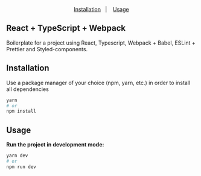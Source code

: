 <p align="center">
  <a href="#-installation">Installation</a>&nbsp;&nbsp;&nbsp;|&nbsp;&nbsp;&nbsp;
  <a href="#-usage">Usage</a>
</p>

## React + TypeScript + Webpack

Boilerplate for a project using React, Typescript, Webpack + Babel, ESLint + Prettier and Styled-components.

## Installation

Use a package manager of your choice (npm, yarn, etc.) in order to install all dependencies

```bash
yarn
# or
npm install
```

## Usage

**Run the project in development mode:**

```bash
yarn dev
# or
npm run dev
```
